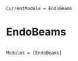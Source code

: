 ```@meta
CurrentModule = EndoBeams
```

# EndoBeams

```@index
```

```@autodocs
Modules = [EndoBeams]
```
